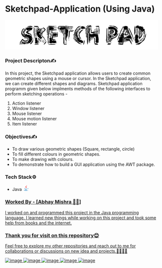 
# Sketchpad-Application (Using Java)

![Standpickup logo](https://github.com/abhaymishra24/Sketchpad-Application/blob/main/Sketch-Pad.png)

### Project Descripton✍️

In this project, the Sketchpad application allows users to create common geometric shapes using a mouse or cursor.
In the Sketchpad application, we can create different shapes and diagrams.
Sketchpad application programm given below implments methods of the following interfaces to perform sketching operations -

1. Action listener
2. Window listener
3. Mouse listener
4. Mouse motion listener
5. Item listener

### Objectives✍️

- To draw various geometric shapes (Square, rectangle, circle)
- To fill different colours in geometric shapes.
- To make drawing with colours.
- To demonstrate how to build a GUI application using the AWT package.

### Tech Stack⚙️ 

- Java <a href="https://www.java.com" target="_blank" rel="noreferrer"> <img src="https://raw.githubusercontent.com/devicons/devicon/master/icons/java/java-original.svg" alt="java" width="20" height="20"/>

### Worked By - [Abhay Mishra 🧑‍💻]

I worked on and programmed this project in the Java programming language. 
I learned new things while working on this project and took some help from books and the internet.
### Thank you for visit on this repository😊

Feel free to explore my other repositories and reach out to me for collaborations or discussions on new idea and projects.🤝😊🧑‍💻

<img width="400" alt="image" src="https://github.com/user-attachments/assets/b96f2c16-99c8-424f-8587-d4b09e82e606">
<img width="400" alt="image" src="https://github.com/user-attachments/assets/6b7dc7cf-dc3e-4cda-af5d-7e1eeec03ea2">
<img width="400" alt="image" src="https://github.com/user-attachments/assets/0bdafb3d-182d-468d-8095-9ec7bc323932">
<img width="400" alt="image" src="https://github.com/user-attachments/assets/c00592ae-4771-47b4-a1f3-e3c67572705a">
<img width="400" alt="image" src="https://github.com/user-attachments/assets/ac3811e8-3c52-4863-874c-91d42bdc964f">

